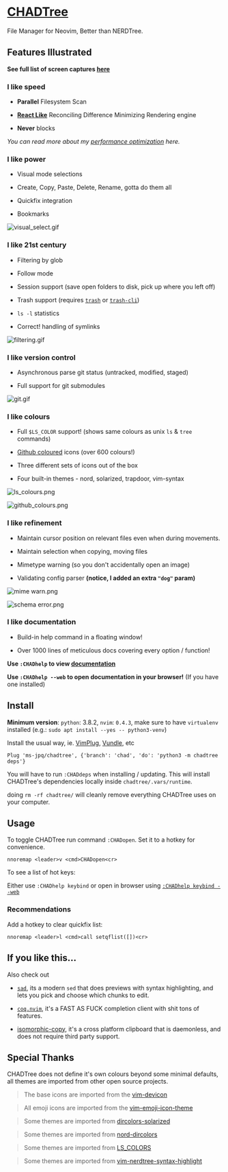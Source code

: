 # [CHADTree](https://ms-jpq.github.io/chadtree)

File Manager for Neovim, Better than NERDTree.

## Features Illustrated

**See full list of screen captures [here](https://github.com/ms-jpq/chadtree/tree/chad/docs/FEATURES.md)**

### I like speed

- **Parallel** Filesystem Scan

- **[React Like](https://reactjs.org/docs/reconciliation.html)** Reconciling Difference Minimizing Rendering engine

- **Never** blocks

_You can read more about my [performance optimization](https://github.com/ms-jpq/chadtree/tree/chad/docs/ARCHITECTURE.md) here._

### I like power

- Visual mode selections

- Create, Copy, Paste, Delete, Rename, gotta do them all

- Quickfix integration

- Bookmarks

![visual_select.gif](https://raw.githubusercontent.com/ms-jpq/chadtree/chad/docs/img/visual_select.gif)

### I like 21st century

- Filtering by glob

- Follow mode

- Session support (save open folders to disk, pick up where you left off)

- Trash support (requires [`trash`](https://formulae.brew.sh/formula/trash) or [`trash-cli`](https://github.com/andreafrancia/trash-cli))

- `ls -l` statistics

- Correct! handling of symlinks

![filtering.gif](https://raw.githubusercontent.com/ms-jpq/chadtree/chad/docs/img/filtering.gif)

### I like version control

- Asynchronous parse git status (untracked, modified, staged)

- Full support for git submodules

![git.gif](https://raw.githubusercontent.com/ms-jpq/chadtree/chad/docs/img/git_showcase.gif)

### I like colours

- Full `$LS_COLOR` support! (shows same colours as unix `ls` & `tree` commands)

- [Github coloured](https://github.com/github/linguist) icons (over 600 colours!)

- Three different sets of icons out of the box

- Four built-in themes - nord, solarized, trapdoor, vim-syntax

![ls_colours.png](https://raw.githubusercontent.com/ms-jpq/chadtree/chad/docs/img/ls_colours.png)

![github_colours.png](https://raw.githubusercontent.com/ms-jpq/chadtree/chad/docs/img/github_colours.png)

### I like refinement

- Maintain cursor position on relevant files even when during movements.

- Maintain selection when copying, moving files

- Mimetype warning (so you don't accidentally open an image)

- Validating config parser **(notice, I added an extra `"dog"` param)**

![mime warn.png](https://github.com/ms-jpq/chadtree/raw/chad/docs/img/mimetype.png)

![schema error.png](https://github.com/ms-jpq/chadtree/raw/chad/docs/img/schema_error.png)

### I like documentation

- Build-in help command in a floating window!

- Over 1000 lines of meticulous docs covering every option / function!

**Use `:CHADhelp` to view [documentation](https://github.com/ms-jpq/chadtree/tree/chad/docs)**

**Use `:CHADhelp --web` to open documentation in your browser!** (If you have one installed)

## Install

**Minimum version**: `python`: 3.8.2, `nvim`: `0.4.3`, make sure to have `virtualenv` installed (e.g.: `sudo apt install --yes -- python3-venv`)

Install the usual way, ie. [VimPlug](https://github.com/junegunn/vim-plug), [Vundle](https://github.com/VundleVim/Vundle.vim), etc

```vim
Plug 'ms-jpq/chadtree', {'branch': 'chad', 'do': 'python3 -m chadtree deps'}
```

You will have to run `:CHADdeps` when installing / updating. This will install CHADTree's dependencies locally inside `chadtree/.vars/runtime`.

doing `rm -rf chadtree/` will cleanly remove everything CHADTree uses on your computer.

## Usage

To toggle CHADTree run command `:CHADopen`. Set it to a hotkey for convenience.

```vimL
nnoremap <leader>v <cmd>CHADopen<cr>
```

To see a list of hot keys:

Either use `:CHADhelp keybind` or open in browser using [`:CHADhelp keybind --web`](https://github.com/ms-jpq/chadtree/tree/chad/docs/KEYBIND.md)

### Recommendations

Add a hotkey to clear quickfix list:

```vimL
nnoremap <leader>l <cmd>call setqflist([])<cr>
```

## If you like this...

Also check out

- [`sad`](https://github.com/ms-jpq/sad), its a modern `sed` that does previews with syntax highlighting, and lets you pick and choose which chunks to edit.

- [`coq.nvim`](https://github.com/ms-jpq/coq_nvim), it's a FAST AS FUCK completion client with shit tons of features.

- [isomorphic-copy](https://github.com/ms-jpq/isomorphic-copy), it's a cross platform clipboard that is daemonless, and does not require third party support.

## Special Thanks

CHADTree does not define it's own colours beyond some minimal defaults, all themes are imported from other open source projects.

> The base icons are imported from the [vim-devicon](https://github.com/ryanoasis/vim-devicons)

> All emoji icons are imported from the [vim-emoji-icon-theme](https://github.com/adelarsq/vim-emoji-icon-theme)

> Some themes are imported from [dircolors-solarized](https://github.com/seebi/dircolors-solarized)

> Some themes are imported from [nord-dircolors](https://github.com/arcticicestudio/nord-dircolors)

> Some themes are imported from [LS_COLORS](https://github.com/trapd00r/LS_COLORS)

> Some themes are imported from [vim-nerdtree-syntax-highlight](https://github.com/tiagofumo/vim-nerdtree-syntax-highlight)
